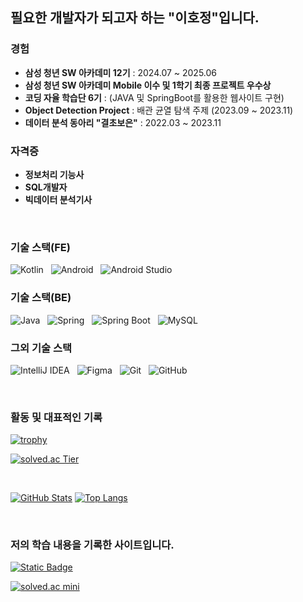 <!--
**HoJungL/HoJungL** is a ✨ _special_ ✨ repository because its README.md (this file) appears on your GitHub profile.
-->

## 필요한 개발자가 되고자 하는 "이호정"입니다.

### 경험
- **삼성 청년 SW 아카데미 12기** : 2024.07 ~ 2025.06
- **삼성 청년 SW 아카데미 Mobile 이수 및 1학기 최종 프로젝트 우수상**
- **코딩 자율 학습단 6기** : (JAVA 및 SpringBoot를 활용한 웹사이트 구현)
- **Object Detection Project** : 배관 균열 탐색 주제 (2023.09 ~ 2023.11)
- **데이터 분석 동아리 "결초보은"** : 2022.03 ~ 2023.11
 


### 자격증
- **정보처리 기능사**
- **SQL개발자**
- **빅데이터 분석기사**
 
&nbsp;
### 기술 스택(FE)
![Kotlin](https://img.shields.io/badge/kotlin-%237F52FF.svg?style=for-the-badge&logo=kotlin&logoColor=white)&nbsp;&nbsp;
![Android](https://img.shields.io/badge/Android-3DDC84?style=for-the-badge&logo=android&logoColor=white)&nbsp;&nbsp;
![Android Studio](https://img.shields.io/badge/Android%20Studio-3DDC84.svg?style=for-the-badge&logo=android-studio&logoColor=white)


### 기술 스택(BE)
![Java](https://img.shields.io/badge/Java-%23ED8B00.svg?style=for-the-badge&logo=java&logoColor=white)&nbsp;&nbsp;
![Spring](https://img.shields.io/badge/Spring-%236DB33F.svg?style=for-the-badge&logo=spring&logoColor=white)&nbsp;&nbsp;
![Spring Boot](https://img.shields.io/badge/Spring%20Boot-%236DB33F.svg?style=for-the-badge&logo=springboot&logoColor=white)&nbsp;&nbsp;
![MySQL](https://img.shields.io/badge/MySQL-%2300f.svg?style=for-the-badge&logo=mysql&logoColor=white)

### 그외 기술 스택
![IntelliJ IDEA](https://img.shields.io/badge/IntelliJIDEA-000000.svg?style=for-the-badge&logo=intellij-idea&logoColor=white)&nbsp;&nbsp;
![Figma](https://img.shields.io/badge/figma-%23F24E1E.svg?style=for-the-badge&logo=figma&logoColor=white)&nbsp;&nbsp;
![Git](https://img.shields.io/badge/Git-F05032.svg?style=for-the-badge&logo=git&logoColor=white)&nbsp;&nbsp;
![GitHub](https://img.shields.io/badge/GitHub-%23121011.svg?style=for-the-badge&logo=github&logoColor=white)

&nbsp;

### 활동 및 대표적인 기록

[![trophy](https://github-profile-trophy.vercel.app/?username=HoJungL&theme=flat&column=7)](https://github.com/ryo-ma/github-profile-trophy)

[![solved.ac Tier](http://mazassumnida.wtf/api/v2/generate_badge?boj=ghwjd5684)](https://solved.ac/profile/ghwjd5684)

&nbsp;

[![GitHub Stats](https://github-readme-stats.vercel.app/api?username=HoJungL&show_icons=true&theme=default)](https://github.com/HoJungL/github-readme-stats)
[![Top Langs](https://github-readme-stats.vercel.app/api/top-langs/?username=HoJungL&layout=compact)](https://github.com/HoJungL/github-readme-stats)

&nbsp;

<!--
추가적으로 학습 기록 또는 블로그 링크가 있다면 아래에 배지 혹은 링크로 추가 가능합니다.
예: 
<a href="https://HoJungL.tistory.com/">
  <img alt="Static Badge" src="https://img.shields.io/badge/Tistory-%2523D4D4D4.svg?style=flat&logo=blogger&logoColor=white&labelColor=black&color=black&link=https%3A%2F%2FHoJungL.tistory.com%2F">
</a>
-->

### 저의 학습 내용을 기록한 사이트입니다.
<a href="https://ghwjd5684.tistory.com/">
  <img alt="Static Badge" src="https://img.shields.io/badge/Tistory-%2523D4D4D4.svg?style=flat&logo=blogger&logoColor=white&labelColor=black&color=black&link=https%3A%2F%2Flittlesam95.tistory.com%2F">
</a>

<!-- 예시로 작은 solved.ac 배지 추가 -->
[![solved.ac mini](http://mazassumnida.wtf/api/mini/generate_badge?boj=ghwjd5684)](https://solved.ac/profile/ghwjd5684)
